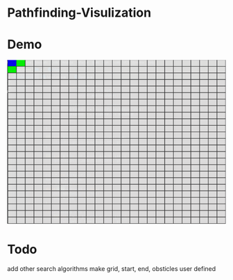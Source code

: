 # Pathfinding-Visulization

# Demo
![Pathfinding-Visulization](demo/demo.gif)

# Todo 
add other search algorithms
make grid, start, end, obsticles user defined
